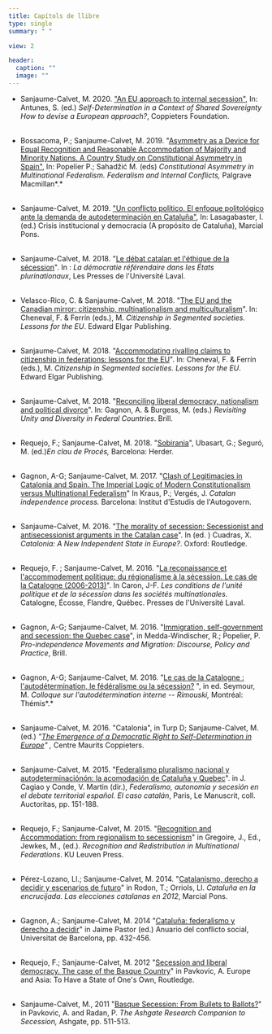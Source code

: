 ```yaml
---
title: Capítols de llibre
type: single
summary: " "

view: 2

header:
  caption: ""
  image: ""
---
```


* Sanjaume-Calvet, M. 2020. ["An EU approach to internal secession"](https://www.google.com/url?q=https%3A%2F%2Fideasforeurope.eu%2Factivity%2Fpublication%2Fself-determination-in-a-context-of-shared-sovereignty%2F&sa=D&sntz=1&usg=AFQjCNHbuO4IYr2GCf1Q9UM-vCMMUZLTnQ), In: Antunes, S. (ed.) *Self-Determination in a Context of Shared Sovereignty How to devise a European* *approach?*, Coppieters Foundation.<br/><br/>

* Bossacoma, P.; Sanjaume-Calvet, M. 2019. "[Asymmetry as a Device for Equal Recognition and Reasonable Accommodation of Majority and Minority Nations. A Country Study on Constitutional Asymmetry in Spain"](https://books.google.es/books?id=l7SIDwAAQBAJ&pg=PA429&lpg=PA429&dq=%E2%80%9CAsymmetry+as+a+Device+for+Equal+Recognition+and+Reasonable+Accommodation+of+Majority+and+Minority+Nations.+A+Country+Study+on+Constitutional+Asymmetry+in+Spain%E2%80%9D,+In:+Popelier+P.;+Sahad%C5%BEi%C4%87+M.+%28eds%29+Constitutional+Asymmetry+in+Multinational+Federalism.+Federalism+and+Internal+Conflicts.&source=bl&ots=pAAajN-7uK&sig=ACfU3U28xcjcm1n26g6v5y9K7FgbkT43pQ&hl=ca&sa=X&ved=2ahUKEwiG2fixlNfiAhUFahQKHUO6A34Q6AEwAHoECAIQAQ#v=onepage&q=%E2%80%9CAsymmetry%20as%20a%20Device%20for%20Equal%20Recognition%20and%20Reasonable%20Accommodation%20of%20Majority%20and%20Minority%20Nations.%20A%20Country%20Study%20on%20Constitutional%20Asymmetry%20in%20Spain%E2%80%9D%2C%20In%3A%20Popelier%20P.%3B%20Sahad%C5%BEi%C4%87%20M.%20%28eds%29%20Constitutional%20Asymmetry%20in%20Multinational%20Federalism.%20Federalism%20and%20Internal%20Conflicts.&f=false), In: Popelier P.; Sahadžić M. (eds) *Constitutional Asymmetry in Multinational Federalism. Federalism and Internal Conflicts,* Palgrave Macmillan*.*<br/><br/>

* Sanjaume-Calvet, M. 2019. ["Un conflicto político. El enfoque politológico ante la demanda de autodeterminación en Cataluña"](https://www.google.com/url?q=https%3A%2F%2Fwww.marcialpons.es%2Flibros%2Fcrisis-institucional-y-democracia%2F9788413132228%2F&sa=D&sntz=1&usg=AFQjCNFSrBCd2qVaPuG-oCZQ2iOPeRuiWQ), In: Lasagabaster, I. (ed.) Crisis institucional y democracia (A propósito de Cataluña), Marcial Pons.<br/><br/>

* Sanjaume-Calvet, M. 2018. "[Le débat catalan et l'éthique de la sécession](https://www.google.com/url?q=https%3A%2F%2Fwww.pulaval.com%2Fproduit%2Fla-democratie-referendaire-dans-les-ensembles-plurinationaux&sa=D&sntz=1&usg=AFQjCNGu8mnRlYvW7SI9x0gOvlRlqpqpEQ)". In : *La démocratie référendaire dans les États plurinationaux*, Les Presses de l'Université Laval.<br/><br/>

* Velasco-Rico, C. & Sanjaume-Calvet, M. 2018. "[The EU and the Canadian mirror: citizenship, multinationalism and multiculturalism](https://www.google.com/url?q=https%3A%2F%2Fwww.elgaronline.com%2Fview%2Fedcoll%2F9781788112680%2F9781788112680.00009.xml&sa=D&sntz=1&usg=AFQjCNHxwHq1Ppp2B-75p4gvHWeXaEnV8A)". In: Cheneval, F. & Ferrín (eds.), M. *Citizenship in Segmented societies. Lessons for the EU*. Edward Elgar Publishing.<br/><br/>

* Sanjaume-Calvet, M. 2018. "[Accommodating rivalling claims to citizenship in federations: lessons for the EU](https://www.google.com/url?q=https%3A%2F%2Fwww.elgaronline.com%2Fview%2Fedcoll%2F9781788112680%2F9781788112680.00014.xml&sa=D&sntz=1&usg=AFQjCNHrZnp_4cMGgEAzFZS6cd7z67CH2w)". In: Cheneval, F. & Ferrín (eds.), M. *Citizenship in Segmented societies. Lessons for the EU*. Edward Elgar Publishing.<br/><br/>

* Sanjaume-Calvet, M. 2018. "[Reconciling liberal democracy, nationalism and political divorce](https://www.google.com/url?q=https%3A%2F%2Fbrill.com%2Fview%2Fbook%2Fedcoll%2F9789004367180%2FBP000020.xml&sa=D&sntz=1&usg=AFQjCNHeO1H80Rbu5vToLYXYX7rHjl0Tzg)". In: Gagnon, A. & Burgess, M. (eds.) *Revisiting Unity and Diversity in Federal Countries*. Brill.<br/><br/>

* Requejo, F.; Sanjaume-Calvet, M. 2018. "[Sobirania](https://www.google.com/url?q=https%3A%2F%2Fwww.herdereditorial.com%2Fen-clau-de-proces&sa=D&sntz=1&usg=AFQjCNGVVMzXUbaNmTjhH5G1RtJgMcSvsg)", Ubasart, G.; Seguró, M. (ed.)*En clau de Procés,* Barcelona: Herder.<br/><br/>

* Gagnon, A-G; Sanjaume-Calvet, M. 2017. "[Clash of Legitimacies in Catalonia and Spain. The Imperial Logic of Modern Constitutionalism versus Multinational Federalism](https://www.google.com/url?q=https%3A%2F%2Fdialnet.unirioja.es%2Fservlet%2Flibro%3Fcodigo%3D702635&sa=D&sntz=1&usg=AFQjCNF5ij6hyoWt3Yuo6EAjNVBAhbzL5A)" In Kraus, P.; Vergés, J. *Catalan independence process.* Barcelona: Institut d'Estudis de l'Autogovern.<br/><br/>

* Sanjaume-Calvet, M. 2016. "[The morality of secession: Secessionist and antisecessionist arguments in the Catalan case](https://www.google.com/url?q=https%3A%2F%2Fwww.taylorfrancis.com%2Fbooks%2Fe%2F9781317580553%2Fchapters%2F10.4324%252F9781315740584-4&sa=D&sntz=1&usg=AFQjCNFRLYx0AF5gIQ01hAfK7odwlOKN3Q)". In (ed. ) Cuadras, X. *Catalonia: A New Independent State in Europe?*. Oxford: Routledge.<br/><br/>

* Requejo, F. ; Sanjaume-Calvet, M. 2016. "[La reconaissance et l'accommodement politique: du régionalisme à la sécession. Le cas de la Catalogne (2006-2013)](https://www.google.com/url?q=https%3A%2F%2Fwww.pulaval.com%2Fproduit%2Fles-conditions-de-l-unite-politique-et-de-la-secession-dans-les-societes-multinationales-catalogne-ecosse-flandre-quebec&sa=D&sntz=1&usg=AFQjCNF8rw3FMqzOos4twMMujEEnK1ZqVQ)". In Caron, J-F. *Les conditions de l'unité politique et de la sécession dans les sociétés multinationales*. Catalogne, Écosse, Flandre, Québec. Presses de l'Université Laval.<br/><br/>

* Gagnon, A-G; Sanjaume-Calvet, M. 2016. "[Immigration, self-government and secession: the Quebec case](https://www.google.com/url?q=https%3A%2F%2Fbrill.com%2Fview%2Fbook%2Fedcoll%2F9789004294394%2FB9789004294394-s003.xml&sa=D&sntz=1&usg=AFQjCNGv6AuPLCLJ-YpL977jv2ibg_eMmA)", in Medda-Windischer, R.; Popelier, P. *Pro-independence Movements and Migration: Discourse, Policy and Practice*, Brill.<br/><br/>

* Gagnon, A-G; Sanjaume-Calvet, M. 2016. "[Le cas de la Catalogne : l'autodétermination, le fédéralisme ou la sécession?](https://www.google.com/url?q=https%3A%2F%2Fwww.academia.edu%2F28281972%2FLe_cas_de_la_Catalogne_lautod%25C3%25A9termination_le_f%25C3%25A9d%25C3%25A9ralisme_ou_la_s%25C3%25A9cession&sa=D&sntz=1&usg=AFQjCNHN4jtrQPcZ7ExcuHpz9aAyygZ5MA) ", in ed. Seymour, M. *Colloque sur l'autodétermination interne -- Rimouski,* Montréal: Thémis*.*<br/><br/>

* Sanjaume-Calvet, M. 2016. "Catalonia", in Turp D; Sanjaume-Calvet, M. (ed.) *"*[*The Emergence of a Democratic Right to Self-Determination in Europe*](https://www.google.com/url?q=https%3A%2F%2Fideasforeurope.eu%2Factivity%2Fpublication%2Fthe-emergence-of-a-democratic-right-to-self-determination-in-europe%2F&sa=D&sntz=1&usg=AFQjCNHniqo8Xvr9h-ijS6q2hlO44XIq7Q)*"* *,* Centre Maurits Coppieters.<br/><br/>

* Sanjaume-Calvet, M. 2015. "[Federalismo pluralismo nacional y autodeterminaciónón: la acomodación de Cataluña y Quebec](https://www.google.com/url?q=https%3A%2F%2Fwww.academia.edu%2F12380665%2F_Federalismo_pluralismo_nacional_y_autodeterminaci%25C3%25B3n%25C3%25B3n_la_acomodaci%25C3%25B3n_de_Catalu%25C3%25B1a_y_Quebec_._in_J._Cagiao_y_Conde_V._Martin_dir._Federalismo_autonom%25C3%25ADa_y_secesi%25C3%25B3n_en_el_debate_territorial_espa%25C3%25B1ol._El_caso_catal%25C3%25A1n_Paris_Le_Manuscrit_coll._Auctoritas_pp._151-188&sa=D&sntz=1&usg=AFQjCNHDSXbSrT2imA897SLOLoB_ejeADQ)". in J. Cagiao y Conde, V. Martin (dir.), *Federalismo, autonomía y secesión en el debate territorial español. El caso catalán*, Paris, Le Manuscrit, coll. Auctoritas, pp. 151-188.<br/><br/>

* Requejo, F.; Sanjaume-Calvet, M. 2015. "[Recognition and Accommodation: from regionalism to secessionism](https://books.google.es/books?id=QLB2BwAAQBAJ&pg=PA107&lpg=PA107&dq=Recognition+and+Accommodation:+from+regionalism+to+secessionism&source=bl&ots=HdcePUCKme&sig=JZxE0mUZzl1xNN77-1XGRQ0L3Jg&hl=ca&sa=X&ved=2ahUKEwiky7yM_OXfAhUUTBUIHVchDAAQ6AEwBXoECAQQAQ#v=onepage&q=Recognition%20and%20Accommodation%3A%20from%20regionalism%20to%20secessionism&f=false)" in Gregoire, J., Ed., Jewkes, M., (ed.). *Recognition and Redistribution in Multinational Federations*. KU Leuven Press.<br/><br/>

* Pérez-Lozano, Ll.; Sanjaume-Calvet, M. 2014. "[Catalanismo, derecho a decidir y escenarios de futuro](https://www.google.com/url?q=https%3A%2F%2Fwww.marcialpons.es%2Flibros%2Fcataluna-en-la-encrucijada%2F9788415948858%2F&sa=D&sntz=1&usg=AFQjCNGkaj-mOqsJaa9BCmfZz1FxXQcxXA)" in Rodon, T.; Orriols, Ll. *Cataluña en la encrucijada. Las elecciones catalanas en 2012*, Marcial Pons.<br/><br/>

* Gagnon, A.; Sanjaume-Calvet, M. 2014 "[Cataluña: federalismo y derecho a decidir](http://www.google.com/url?q=http%3A%2F%2Frevistes.ub.edu%2Findex.php%2FACS%2Farticle%2Fview%2F10346&sa=D&sntz=1&usg=AFQjCNFaNhLIa9yIrvUc_y_lklWiZ-bxBQ)" in Jaime Pastor (ed.) Anuario del conflicto social, Universitat de Barcelona, pp. 432-456.<br/><br/>

* Requejo, F.; Sanjaume-Calvet, M. 2012 "[Secession and liberal democracy. The case of the Basque Country](https://www.google.com/url?q=https%3A%2F%2Fwww.researchgate.net%2Fpublication%2F40755262_Secession_and_liberal_democracy_The_case_of_the_Basque_Country&sa=D&sntz=1&usg=AFQjCNHRj6Ad-3uZuEn_VN4WV4RCLFDJJg)" in Pavkovic, A. Europe and Asia: To Have a State of One's Own, Routledge.<br/><br/>

* Sanjaume-Calvet, M., 2011 "[Basque Secession: From Bullets to Ballots?](https://www.google.com/url?q=https%3A%2F%2Fwww.researchgate.net%2Fpublication%2F290657163_Case_study_13_Basque_secessionism_From_bullets_to_ballots&sa=D&sntz=1&usg=AFQjCNGlqnQYOBzdTeV6kmCjOGNFzTcuXQ)" in Pavkovic, A. and Radan, P. *The Ashgate Research Companion to Secession,* Ashgate, pp. 511-513.<br/><br/>

